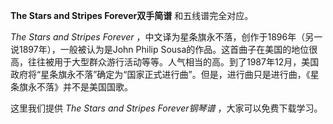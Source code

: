 

**The Stars and Stripes Forever双手简谱** 和五线谱完全对应。

_The Stars and Stripes Forever_ ，中文译为星条旗永不落，创作于1896年（另一说1897年），一般被认为是John
Philip
Sousa的作品。这首曲子在美国的地位很高，往往被用于大型群众游行活动等等。人气相当的高。到了1987年12月，美国政府将“星条旗永不落”确定为“国家正式进行曲”。但是，进行曲只是进行曲，《星条旗永不落》并不是美国国歌。

这里我们提供 _The Stars and Stripes Forever钢琴谱_ ，大家可以免费下载学习。

